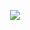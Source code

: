 <p align="center">
  <img src="https://user-images.githubusercontent.com/114254951/215232473-a66c192a-6ce7-4817-b74e-9d8cadde3d55.gif" height="" width=""/>
  </p>
  
 
